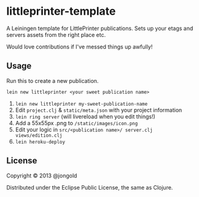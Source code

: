 # littleprinter-template

A Leiningen template for LittlePrinter publications. Sets up your etags and servers assets from the right place etc.

Would love contributions if I've messed things up awfully!

## Usage

Run this to create a new publication.

```lein new littleprinter <your sweet publication name>```


1. ```lein new littleprinter my-sweet-publication-name```
1. Edit ```project.clj``` & ```static/meta.json``` with your project information
1. ```lein ring server``` (will livereload when you edit things!)
1. Add a 55x55px .png to ```/static/images/icon.png```
1. Edit your logic in ```src/<publication name>/ server.clj   views/edition.clj```
1. ```lein heroku-deploy```

## License

Copyright © 2013 @jongold

Distributed under the Eclipse Public License, the same as Clojure.
